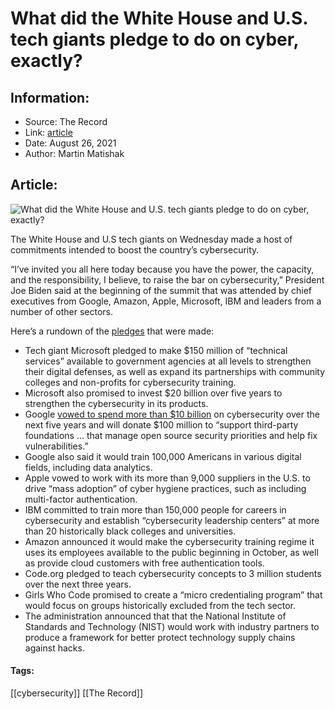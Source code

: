 # What did the White House and U.S. tech giants pledge to do on cyber, exactly?
### 

## Information:
+ Source: The Record
+ Link: [article](https://therecord.media/what-did-the-white-house-and-u-s-tech-giants-pledge-to-do-on-cyber-exactly/)
+ Date: August 26, 2021
+ Author: Martin Matishak


## Article:
![What did the White House and U.S. tech giants pledge to do on cyber, exactly?](https://therecord.media/wp-content/uploads/2021/08/moshed-08-26-9-47-3.png)

The White House and U.S tech giants on Wednesday made a host of commitments intended to boost the country’s cybersecurity.


“I’ve invited you all here today because you have the power, the capacity, and the responsibility, I believe, to raise the bar on cybersecurity,” President Joe Biden said at the beginning of the summit that was attended by chief executives from Google, Amazon, Apple, Microsoft, IBM and leaders from a number of other sectors.


Here’s a rundown of the [pledges](https://www.whitehouse.gov/briefing-room/statements-releases/2021/08/25/fact-sheet-biden-administration-and-private-sector-leaders-announce-ambitious-initiatives-to-bolster-the-nations-cybersecurity/) that were made:


* Tech giant Microsoft pledged to make $150 million of “technical services” available to government agencies at all levels to strengthen their digital defenses, as well as expand its partnerships with community colleges and non-profits for cybersecurity training.
* Microsoft also promised to invest $20 billion over five years to strengthen the cybersecurity in its products.
* Google [vowed to spend more than $10 billion](https://blog.google/technology/safety-security/why-were-committing-10-billion-to-advance-cybersecurity/) on cybersecurity over the next five years and will donate $100 million to “support third-party foundations … that manage open source security priorities and help fix vulnerabilities.”
* Google also said it would train 100,000 Americans in various digital fields, including data analytics.
* Apple vowed to work with its more than 9,000 suppliers in the U.S. to drive “mass adoption” of cyber hygiene practices, such as including multi-factor authentication.
* IBM committed to train more than 150,000 people for careers in cybersecurity and establish “cybersecurity leadership centers” at more than 20 historically black colleges and universities.
* Amazon announced it would make the cybersecurity training regime it uses its employees available to the public beginning in October, as well as provide cloud customers with free authentication tools.
* Code.org pledged to teach cybersecurity concepts to 3 million students over the next three years.
* Girls Who Code promised to create a “micro credentialing program” that would focus on groups historically excluded from the tech sector.
* The administration announced that that the National Institute of Standards and Technology (NIST) would work with industry partners to produce a framework for better protect technology supply chains against hacks.





#### Tags:
[[cybersecurity]] [[The Record]]
